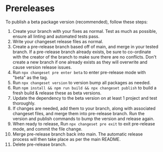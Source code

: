 # Prereleases

To publish a beta package version (recommended), follow these steps:

1. Create your branch with your fixes as normal. Test as much as possible, ensure all linting and automated tests pass.
2. Write your changeset release files as normal.
3. Create a pre-release branch based off of main, and merge in your tested branch. If a pre-release branch already exists, be sure to co-ordinate with the creator of the branch to make sure there are no conflicts. Don't create a new branch if one already exists as they will overwrite and cause version release issues.
4. Run `npx changeset pre enter beta` to enter pre-release mode with "beta" as the tag.
5. Run `npx changeset version` to version bump all packages as needed.
6. Run `npm install && npm run build && npx changeset publish` to build a fresh build & release these as beta versions.
7. Update the dependency to the beta version on at least 1 project and test thoroughly.
8. If changes are needed, add them to your branch, along with associated changeset files, and merge them into pre-release branch. Run the version and publish commands to bump the version and release again.
9. When ready to release, Run `npx changeset pre exit` to exit pre-release mode, and commit the file change.
10. Merge pre-release branch back into main. The automatic release process will then take place as per the main README.
11. Delete pre-release branch.
